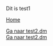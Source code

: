 Dit is test1

[Home](../README.md)<br>

[Ga naar test2.dm](test2.md)<br>
[Ga naar test2.dm](./test2.md)
